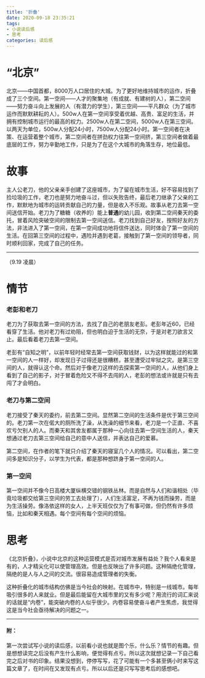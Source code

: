```yaml
---
title: '折叠'
date: 2020-09-18 23:35:21
tags: 
- 小说读后感
- 思考
categories: 读后感
---
```


# “北京”

北京——中国首都，8000万人口居住的大城。为了更好地维持城市的运作，折叠成了三个空间。第一空间——人才的聚集地（有成就、有建树的人），第二空间——努力奋斗向上发展的人（有潜力的学生），第三空间——平凡群众（为了城市运作而默默耕耘的人）。500w人在第一空间享受着优越、高贵、富足的生活，并拥有控制城市运行的最高的权力。2500w人在第二空间，5000w人在第三空间。以两天为单位，500w人分配24小时，7500w人分配24小时。第一空间者在决策、在运营着整个城市，第二空间者在拼劲权力往第一空间挤，第三空间者做着最底层的工作，努力辛勤地工作，只是为了在这个大城市的角落生存，地位最低。

<!--more-->

# 故事

主人公老刀，他的父亲亲手创建了这座城市，为了留在城市生活，好不容易找到了捡垃圾的工作，老刀也是努力地奋斗过，但以失败告终，最后老刀继承了父亲的工作，默默地为城市的运转贡献自己的力量，但是收入不乐观。故事从老刀去第一空间送信开始。老刀为了糖糖（收养的）能上**普通**的幼儿园，收到第二空间秦天的委托，冒着风险突破空间的限制去第一空间送信。老刀找到自己好友，按照好友的方法，非法进入了第一空间，在第一空间成功地将信件送达，同时体会了第一空间的生活。在回第三空间的过程中，遇险并遇到老葛，接触到了第一空间的领导者，同时顺利回家，完成了自己的任务。

****

（9.19 凌晨）

# 情节

### 老彭和老刀

老刀为了获取去第一空间的方法，去找了自己的老朋友老彭。老彭年近60，已经看穿了生活。他对老刀有过劝阻，但也明白迫于生活的无奈，于是对老刀欲言又止。最后看着老刀去第一空间。

老彭有“自知之明”，以前年轻时经常去第一空间获取钱财，以为这样就能过的和第一空间的人一样好，却发现日子过得还是很糟糕，甚至遭受过牢狱之灾。是第三空间的人，就得认这个命。然后对于像老刀这样的去探索第一空间的人，从他们身上看到了自己的影子，对于冒着危险又不得不去闯的人，老彭的想法或许就是只有去闯了才会明白。

### 老刀与第二空间

老刀接受了秦天的委约，前去第二空间。显然第二空间的生活条件是优于第三空间的。老刀第一次在偌大的厕所洗了澡，从洗澡的细节来看，老刀是一个正直、不喜欢亏欠别人的人。而秦天和其舍友都属于那种一心向往去第一空间生活的人，秦天想通过老刀去第三空间给自己的意中人送信，并表达自己的爱慕。

第二空间，在作者的笔下就只介绍了秦天的寝室几个人的情况。可以看出，第二空间多是知识分子，以学生为代表，都是那种想跻身于第一空间的人。

### 第一空间

第一空间并不像今日高楼大厦纵横交错的钢铁丛林。而是自然与人们和谐相处（毕竟垃圾都交给第三空间的劳工去处理了），人们生活富足，不再为钱而操劳，而是为生活操劳。像洛依这样的女人，上半天班仅仅为了有事可做，但仍然有许多烦恼，比如和秦天相遇。每个空间有每个空间的烦恼。

# 思考

《北京折叠》，小说中北京的这种运营模式是否对城市发展有益处？我个人看来是有的，人才精尖化可以使管理高效。但是也反映出了许多问题。这种隔绝化管理，隔绝的是人与人之间的交流。很容易造成管理者的失衡。

这种折叠化的城市结构仿佛是当今社会的映射。在城市中，特别是一线城市。每年吸引很多的人来就业。但是最后能留在大城市里的又有多少呢？用流行的词汇来说的话就是“内卷”，能突破内卷的人似乎很少。内卷容易使奋斗者产生焦虑，我觉得这是当今社会亟待解决的问题之一。

****

#### 附：

第一次尝试写小说的读后感，以前看小说也就是图个乐，什么乐？情节的有趣。但是想想读完之后没有产生什么影响，便觉得有点亏。所以这次就想记录一下自己看完之后对书的印象。结果没想到，停停写写，花了可能有一个多甚至俩小时来写这篇文章了，在时间在又发现有点亏。所以以后还是只写写思考后的感想吧。







